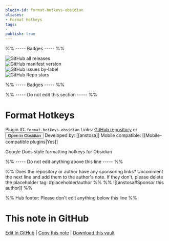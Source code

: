 ```yaml
---
plugin-id: format-hotkeys-obsidian
aliases:
- Format Hotkeys
tags: 
- 
publish: true
---
```


%% ----- Badges ----- %%

![GitHub all releases](https://img.shields.io/github/downloads/anstosa/format-hotkeys-obsidian/total?color=573E7A&logo=github&style=for-the-badge)   
![GitHub manifest version](https://img.shields.io/github/manifest-json/v/anstosa/format-hotkeys-obsidian?color=573E7A&logo=github&style=for-the-badge)   
![GitHub issues by-label](https://img.shields.io/github/issues/anstosa/format-hotkeys-obsidian/help%20wanted?color=573E7A&logo=github&style=for-the-badge)   
![GitHub Repo stars](https://img.shields.io/github/stars/anstosa/format-hotkeys-obsidian?color=573E7A&logo=github&style=for-the-badge)

%% ----- Badges ----- %%

%% ----- Do not edit this section ----- %%

# Format Hotkeys

Plugin ID: `format-hotkeys-obsidian`
Links: [GitHub repository](https://github.com/anstosa/format-hotkeys-obsidian) or [<button id=HH>Open in Obsidian</button>](obsidian://goto-plugin?id=format-hotkeys-obsidian)
Developed by: [[anstosa]]
Mobile compatible: [[Mobile-compatible plugins|Yes]]

Google Docs style formatting hotkeys for Obsidian

%% ----- Do not edit anything above this line ----- %% 

%% Does the repository or author have any sponsoring links? Uncomment the next line and add them to the author's note. If they don't, please delete the placeholder tag: #placeholder/author %%
%% ![[anstosa#Sponsor this author]] %%

%% Hub footer: Please don't edit anything below this line %%

# This note in GitHub

<span class="git-footer">[Edit In GitHub](https://github.dev/obsidian-community/obsidian-hub/blob/main/02%20-%20Community%20Expansions/02.05%20All%20Community%20Expansions/Plugins/format-hotkeys-obsidian.md "git-hub-edit-note") | [Copy this note](https://raw.githubusercontent.com/obsidian-community/obsidian-hub/main/02%20-%20Community%20Expansions/02.05%20All%20Community%20Expansions/Plugins/format-hotkeys-obsidian.md "git-hub-copy-note") | [Download this vault](https://github.com/obsidian-community/obsidian-hub/archive/refs/heads/main.zip "git-hub-download-vault") </span>